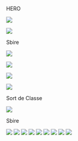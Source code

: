 HERO

![](https://hearthcards.ams3.digitaloceanspaces.com/84/ee/4c/8f/84ee4c8f.png)

![](https://hearthcards.ams3.digitaloceanspaces.com/1e/52/ab/1f/1e52ab1f.png)

Sbire

![](https://hearthcards.ams3.digitaloceanspaces.com/02/b8/c3/6d/02b8c36d.png)

![](https://hearthcards.ams3.digitaloceanspaces.com/5e/78/78/06/5e787806.png)

![](https://hearthcards.ams3.digitaloceanspaces.com/c3/02/ea/54/c302ea54.png)

![](https://hearthcards.ams3.digitaloceanspaces.com/c8/61/55/9f/c861559f.png)

Sort de Classe

![](https://hearthcards.ams3.digitaloceanspaces.com/e6/57/5f/1f/e6575f1f.png)


Sbire

![](https://hearthcards.ams3.digitaloceanspaces.com/02/6b/0c/e3/026b0ce3.png)
![](https://hearthcards.ams3.digitaloceanspaces.com/b7/44/3d/76/b7443d76.png)
![](https://hearthcards.ams3.digitaloceanspaces.com/2b/e1/28/04/2be12804.png)
![](https://hearthcards.ams3.digitaloceanspaces.com/1e/3a/fb/f0/1e3afbf0.png)
![](https://hearthcards.ams3.digitaloceanspaces.com/d7/7b/cf/52/d77bcf52.png)
![](https://hearthcards.ams3.digitaloceanspaces.com/5e/78/78/06/5e787806.png)
![](https://hearthcards.ams3.digitaloceanspaces.com/a8/08/80/7d/a808807d.png)
![](https://hearthcards.ams3.digitaloceanspaces.com/f3/4f/ea/74/f34fea74.png)
![](https://hearthcards.ams3.digitaloceanspaces.com/84/ab/0f/42/84ab0f42.png)
